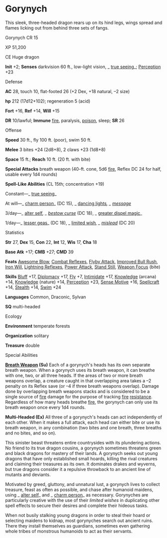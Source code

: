 # Gorynych

This sleek, three-headed dragon rears up on its hind legs, wings spread and flames licking out from behind three sets of fangs.

Gorynych CR 15

XP 51,200

CE Huge dragon

**Init** +2; **Senses** darkvision 60 ft., low-light vision, _ [true seeing](spells/trueSeeing.md#_true-seeing)_; [Perception](skills/perception.md#_perception) +23

Defense

**AC** 28, touch 10, flat-footed 26 (+2 Dex, +18 natural, –2 size)

**hp** 212 (17d12+102); regeneration 5 (acid)

**Fort** +16, **Ref** +14, **Will** +15

**DR** 10/lawful; **Immune** [fire](monsters/creatureTypes.md#_fire-subtype), paralysis, [poison](monsters/universalMonsterRules.md#_poison-(ex-or-su)), sleep; **SR** 26

Offense

**Speed** 30 ft., fly 100 ft. (poor), swim 50 ft.

**Melee** 3 bites +24 (2d8+8), 2 claws +23 (1d8+8)

**Space** 15 ft.; **Reach** 10 ft. (20 ft. with bite)

**Special Attacks** breath weapon (40-ft. cone, 5d6 [fire](monsters/creatureTypes.md#_fire-subtype), Reflex DC 24 for half, usable every 1d4 rounds)

**Spell-Like Abilities** (CL 15th; concentration +19)

Constant—_ [true seeing](spells/trueSeeing.md#_true-seeing)_

At will—_ [charm person](spells/charmPerson.md#_charm-person)_ (DC 15), _ [dancing lights](spells/dancingLights.md#_dancing-lights)_, _ [message](spells/message.md#_message)_

3/day—_ [alter self](spells/alterSelf.md#_alter-self)_, _ [bestow curse](spells/bestowCurse.md#_bestow-curse)_ (DC 18), _ [greater dispel magic](spells/dispelMagic.md#_dispel-magic-greater)_

1/day—_ [lesser geas](spells/geasQuest.md#_geas-lesser)_ (DC 18), _ [limited wish](spells/limitedWish.md#_limited-wish)_, _ [mislead](spells/mislead.md#_mislead)_ (DC 20)

Statistics

**Str** 27, **Dex** 15, **Con** 22, **Int** 12, **Wis** 17, **Cha** 18

**Base Atk** +17; **CMB** +27; **CMD** 39

**Feats** [Awesome Blow](monsters/monsterFeats.md#_awesome-blow), [Combat Reflexes](feats.md#_combat-reflexes), [Flyby Attack](monsters/monsterFeats.md#_flyby-attack), [Improved Bull Rush](feats.md#_improved-bull-rush), [Iron Will](feats.md#_iron-will), [Lightning Reflexes](feats.md#_lightning-reflexes), [Power Attack](feats.md#_power-attack), [Stand Still](feats.md#_stand-still), [Weapon Focus](feats.md#_weapon-focus) (bite)

**Skills** [Bluff](skills/bluff.md#_bluff) +17, [Diplomacy](skills/diplomacy.md#_diplomacy) +17, [Fly](skills/fly.md#_fly) +7, [Intimidate](skills/intimidate.md#_intimidate) +17, [Knowledge](skills/knowledge.md#_knowledge) (arcana) +14, [Knowledge](skills/knowledge.md#_knowledge) (nature) +14, [Perception](skills/perception.md#_perception) +23, [Sense Motive](skills/senseMotive.md#_sense-motive) +16, [Spellcraft](skills/spellcraft.md#_spellcraft) +14, [Stealth](skills/stealth.md#_stealth) +14, [Swim](skills/swim.md#_swim) +24

**Languages** Common, Draconic, Sylvan

**SQ** multi-headed

Ecology

**Environment** temperate forests

**Organization** solitary

**Treasure** double

Special Abilities

**[Breath Weapon](monsters/universalMonsterRules.md#_breath-weapon) (Su)** Each of a gorynych's heads has its own separate breath weapon. When a gorynych uses its breath weapon, it can breathe with one, two, or all three heads. If the areas of two or more breath weapons overlap, a creature caught in that overlapping area takes a –2 penalty on its Reflex save (or –4 if three breath weapons overlap). Damage done by overlapping breath weapons stacks and is considered to be a single source of [fire](monsters/creatureTypes.md#_fire-subtype) damage for the purpose of tracking [fire](monsters/creatureTypes.md#_fire-subtype) [resistance](monsters/universalMonsterRules.md#_resistance). Regardless of how many heads breathe [fire](monsters/creatureTypes.md#_fire-subtype), the gorynych can only use its breath weapon once every 1d4 rounds.

**Multi-Headed (Ex)** All three of a gorynych's heads can act independently of each other. When it makes a full attack, each head can either bite or use its breath weapon, in any combination (two bites and one breath, three breaths and no bites, and so on).

This sinister beast threatens entire countrysides with its plundering actions. No friend to its true dragon cousins, a gorynych sometimes threatens green and black dragons for mastery of their lands. A gorynych seeks out young dragons that have only established small hoards, killing the rival creatures and claiming their treasures as its own. It dominates drakes and wyverns, but true dragons consider it a repulsive throwback to an ancient line of mutants and deviants.

Motivated by greed, gluttony, and unnatural lust, a gorynych lives to collect treasure, feast as often as possible, and chase after humanoid maidens, using _ [alter self](spells/alterSelf.md#_alter-self)_ and _ [charm person](spells/charmPerson.md#_charm-person)_ as necessary. Gorynyches are particularly creative with the use of their _limited wishes_ in duplicating other spell effects to secure their desires and complete their hideous tasks.

When not busily stalking young dragons in order to steal their hoard or selecting maidens to kidnap, most gorynyches search out ancient ruins. There they install themselves as guardians, sometimes even gathering whole tribes of monstrous humanoids to act as their servants.

